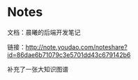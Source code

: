 # Notes

文档：晨曦的后端开发笔记

链接：http://note.youdao.com/noteshare?id=86dae6b71079c3e5701dd43c679142b6

补充了一张大知识图谱
